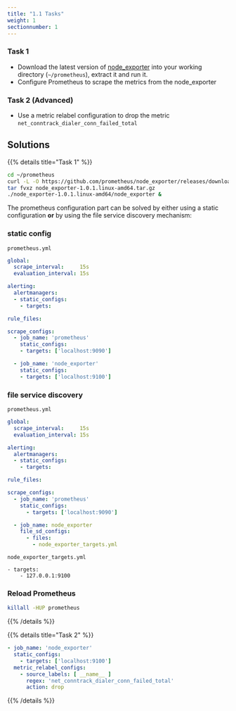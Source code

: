 ```yaml
---
title: "1.1 Tasks"
weight: 1
sectionnumber: 1
---
```


### Task 1

* Download the latest version of [node_exporter](https://github.com/prometheus/node_exporter/releases) into your working directory (`~/prometheus`), extract it and run it.
* Configure Prometheus to scrape the metrics from the node_exporter

### Task 2 (Advanced)

* Use a metric relabel configuration to drop the metric `net_conntrack_dialer_conn_failed_total`

## Solutions

{{% details title="Task 1" %}}

```bash
cd ~/prometheus
curl -L -O https://github.com/prometheus/node_exporter/releases/download/v1.0.1/node_exporter-1.0.1.linux-amd64.tar.gz
tar fvxz node_exporter-1.0.1.linux-amd64.tar.gz
./node_exporter-1.0.1.linux-amd64/node_exporter &
```

The prometheus configuration part can be solved by either using a static configuration **or** by using the file service discovery mechanism:

### static config

`prometheus.yml`
```yaml
global:
  scrape_interval:     15s
  evaluation_interval: 15s

alerting:
  alertmanagers:
  - static_configs:
    - targets:

rule_files:

scrape_configs:
  - job_name: 'prometheus'
    static_configs:
    - targets: ['localhost:9090']

  - job_name: 'node_exporter'
    static_configs:
    - targets: ['localhost:9100']
```

### file service discovery

`prometheus.yml`

```yaml
global:
  scrape_interval:     15s
  evaluation_interval: 15s

alerting:
  alertmanagers:
  - static_configs:
    - targets:

rule_files:

scrape_configs:
  - job_name: 'prometheus'
    static_configs:
      - targets: ['localhost:9090']

  - job_name: node_exporter
    file_sd_configs:
      - files:
        - node_exporter_targets.yml

```

`node_exporter_targets.yml`

```
- targets:
    - 127.0.0.1:9100
```

### Reload Prometheus

```bash
killall -HUP prometheus
```

{{% /details %}}


{{% details title="Task 2" %}}
```yaml
- job_name: 'node_exporter'
  static_configs:
    - targets: ['localhost:9100']
  metric_relabel_configs:
    - source_labels: [ __name__ ]
      regex: 'net_conntrack_dialer_conn_failed_total'
      action: drop
```
{{% /details %}}
